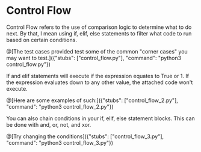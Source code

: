 # Control Flow
  Control Flow refers to the use of comparison logic to determine what to do next. By that, I mean using if, elif, else statements to filter what code to run based on
  certain conditions. 

@[The test cases provided test some of the common "corner cases" you may want to test.]({"stubs": ["control_flow.py"], "command": "python3 control_flow.py"})


If and elif statements will execute if the expression equates to True or 1. If the expression evaluates down to any other value, the attached code won't execute. 
    
@[Here are some examples of such:]({"stubs": ["control_flow_2.py"], "command": "python3 control_flow_2.py"})

You can also chain conditions in your if, elif, else statement blocks. This can be done with and, or, not, and xor. 

@[Try changing the conditions]({"stubs": ["control_flow_3.py"], "command": "python3 control_flow_3.py"})

